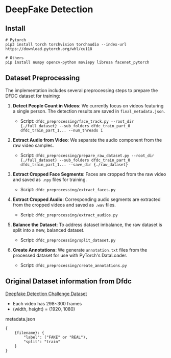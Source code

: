 # DeepFake Detection

## Install
```
# Pytorch
pip3 install torch torchvision torchaudio --index-url https://download.pytorch.org/whl/cu118

# Others
pip install numpy opencv-python moviepy librosa facenet_pytorch
```


## Dataset Preprocessing
The implementation includes several preprocessing steps to prepare the DFDC dataset for training:

1. **Detect People Count in Videos**: We currently focus on videos featuring a single person. The detection results are saved in `final_metadata.json`.
   - Script: `dfdc_preprocessing/face_track.py --root_dir {./full_dataset} --sub_folders dfdc_train_part_0 dfdc_train_part_1... --num_threads 1`

2. **Extract Audio from Video**: We separate the audio component from the raw video samples.
   - Script: `dfdc_preprocessing/prepare_raw_dataset.py --root_dir {./full_dataset} --sub_folders dfdc_train_part_0 dfdc_train_part_1... --save_dir {./raw_dataset}`

3. **Extract Cropped Face Segments**: Faces are cropped from the raw video and saved as `.npy` files for training.
   - Script: `dfdc_preprocessing/extract_faces.py`

4. **Extract Cropped Audio**: Corresponding audio segments are extracted from the cropped videos and saved as `.wav` files.
   - Script: `dfdc_preprocessing/extract_audios.py`

5. **Balance the Dataset**: To address dataset imbalance, the raw dataset is split into a new, balanced dataset.
   - Script: `dfdc_preprocessing/split_dataset.py`

6. **Create Annotations**: We generate `annotation.txt` files from the processed dataset for use with PyTorch's DataLoader.
   - Script: `dfdc_preprocessing/create_annotations.py`

## Original Dataset information from Dfdc
[Deepfake Detection Challenge Dataset](https://www.kaggle.com/c/deepfake-detection-challenge)

* Each video has 298~300 frames
* (width, height) = (1920, 1080)

metadata.json

```
{
    {filename}: {
        "label": ("FAKE" or "REAL"),
        "split": "train"
    }
}
```